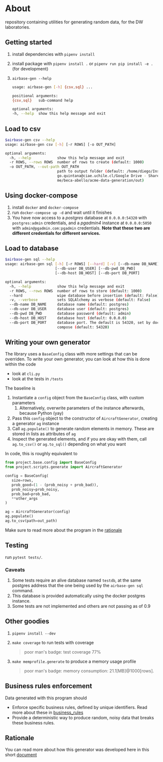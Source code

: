 # About

repository containing utilities for generating random data, for the DW laboratories.

## Getting started

1. install dependencies with `pipenv install`
2. install package with `pipenv install .` or `pipenv run pip install -e .` (for development)
3. `airbase-gen --help`

   ```bash
   usage: airbase-gen [-h] {csv,sql} ...

   positional arguments:
   {csv,sql}   sub-command help

   optional arguments:
   -h, --help  show this help message and exit
   ```

## Load to csv

```bash
$airbase-gen csv --help
usage: airbase-gen csv [-h] [-r ROWS] [-o OUT_PATH]

optional arguments:
  -h, --help            show this help message and exit
  -r ROWS, --rows ROWS  number of rows to create (default: 1000)
  -o OUT_PATH, --out-path OUT_PATH
                        path to output folder (default: /home/diego/Insync/die
                        go.quintana@ciae.uchile.cl/Google Drive - Shared with
                        me/beca-abello/acme-data-generation/out)
```

## Using docker-compose

1. install `docker` and `docker-compose`
2. run `docker-compose up -d` and wait until it finishes
3. You have now access to a _postgres_ database at `0.0.0.0:54320` with `postgres:admin` credentials, and a _pgadmin4_ instance at `0.0.0.0:5050` with `admin@pgadmin.com:pgadmin` credentials. **Note that these two are different credentials for different services.**

## Load to database

```bash
$airbase-gen sql --help
usage: airbase-gen sql [-h] [-r ROWS] [--hard] [-v] [--db-name DB_NAME]
                       [--db-user DB_USER] [--db-pwd DB_PWD]
                       [--db-host DB_HOST] [--db-port DB_PORT]

optional arguments:
  -h, --help            show this help message and exit
  -r ROWS, --rows ROWS  number of rows to store (default: 1000)
  --hard                wipe database before insertion (default: False)
  -v, --verbose         sets SQLAlchemy as verbose (default: False)
  --db-name DB_NAME     database name (default: postgres)
  --db-user DB_USER     database user (default: postgres)
  --db-pwd DB_PWD       database password (default: admin)
  --db-host DB_HOST     database host (default: 0.0.0.0)
  --db-port DB_PORT     database port. The default is 54320, set by docker-
                        compose (default: 54320)
```

## Writing your own generator

The library uses a `BaseConfig` class with more settings that can be overriden. To write
your own generator, you can look at how this is done within the code

- look at `cli.py`
- look at the tests in `/tests`

The baseline is

1. Instantiate a `config` object from the `BaseConfig` class, with custom parameters
   1. Alternatively, overwrite parameters of the instance afterwards, because Python (yay)
2. Pass this `config` object to the constructor of `AircraftGenerator`, creating a generator `ag` instance
3. Call `ag.populate()` to generate random elements in memory. These are stored in lists as attributes of `ag`
4. Inspect the generated elements, and if you are okay with them, call `ag.to_csv()` or `ag.to_sql()` depending on what you want

In code, this is roughly equivalent to

```python
from project.base.config import BaseConfig
from project.scripts.generate import AircraftGenerator

config = BaseConfig(
   size=rows,
   prob_good=(1 - (prob_noisy + prob_bad)),
   prob_noisy=prob_noisy,
   prob_bad=prob_bad,
   **other_args
)

ag = AircraftGenerator(config)
ag.populate()
ag.to_csv(path=out_path)
```

Make sure to read more about the program in the [rationale](docs/rationale.md)

## Testing

run `pytest tests/`.

### Caveats

1. Some tests require an alive database named `testdb`, at the same postgres address that the one being used by the `airbase-gen sql` command.
2. This database is provided automatically using the docker postgres instance.
3. Some tests are not implemented and others are not passing as of 0.9

## Other goodies

1. `pipenv install --dev`
2. `make coverage` to run tests with coverage

   > poor man's badge: test coverage 77%

3. `make memprofile.generate` to produce a memory usage profile

   > poor man's badge: memory consumption: 21.1[MB]@1000[rows].

## Business rules enforcement

Data generated with this program should

- Enforce specific business rules, defined by unique identifiers. Read more about these in [business_rules](docs/business_rules.md)
- Provide a deterministic way to produce random, noisy data that breaks these business rules.

## Rationale

You can read more about how this generator was developed here in this short [document](docs/rationale.md)
